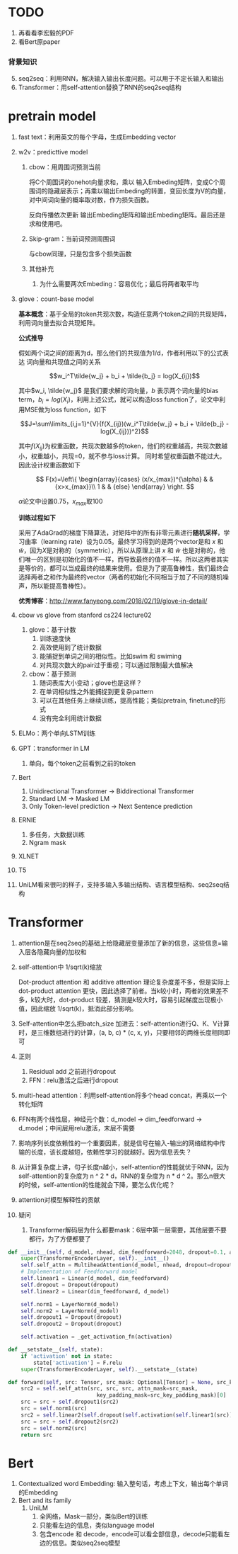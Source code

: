 # TODO

1. 再看看李宏毅的PDF
2. 看Bert原paper



### 背景知识

5. seq2seq：利用RNN，解决输入输出长度问题。可以用于不定长输入和输出
6. Transformer：用self-attention替换了RNN的seq2seq结构

# pretrain model

1. fast text：利用英文的每个字母，生成Embedding vector

2. w2v：predicttive model

   1. cbow：用周围词预测当前

      将C个周围词的onehot向量求和，乘以 输入Embeding矩阵，变成C个周围词的隐藏层表示；再乘以输出Embeding的转置，变回长度为V的向量，对中间词向量的概率取对数，作为损失函数。 

      反向传播依次更新 输出Embeding矩阵和输出Embeding矩阵。最后还是求和使用吧。

   2. Skip-gram：当前词预测周围词

      与cbow同理，只是包含多个损失函数

   3. 其他补充

      1. 为什么需要两次Embeding：容易优化；最后将两者取平均

3. glove：count-base model

   **基本概念**：基于全局的token共现次数，构造任意两个token之间的共现矩阵，利用词向量去拟合共现矩阵。

   **公式推导**

   假如两个词之间的距离为d，那么他们的共现值为1/d，作者利用以下的公式表达 词向量和共现值之间的关系

   $$w_i^T\tilde{w_j} + b_i + \tilde{b_j} = log(X_{ij})$$

   其中$w_i, \tilde{w_j}$ 是我们要求解的词向量，$b$ 表示两个词向量的bias term，$b_i=log(X_i)$，利用上述公式，就可以构造loss function了，论文中利用MSE做为loss function，如下

   $$J=\sum\limits_{i,j=1}^{V}{f(X_{ij})(w_i^T\tilde{w_j} + b_i + \tilde{b_j} - log(X_{ij}))^2}$$

   其中$f(X_{ij})$为权重函数，共现次数越多的token，他们的权重越高，共现次数越小，权重越小，共现=0，就不参与loss计算。 同时希望权重函数不能过大。因此设计权重函数如下

   $$ F(x)=\left\{
   \begin{array}{cases}
   (x/x_{max})^{\alpha}       &      & {x>x_{max}}\\
   1     &      & {else}
   \end{array} \right. $$

   $\alpha$论文中设置0.75，$x_{max}$取100

   **训练过程如下**

   采用了AdaGrad的梯度下降算法，对矩阵中的所有非零元素进行**随机采样**，学习曲率（learning rate）设为0.05。最终学习得到的是两个vector是和 ${x}$ 和 ${\tilde{w}}$，因为${X}$是对称的（symmetric），所以从原理上讲 ${x}$ 和 ${\tilde{w}}$ 也是对称的，他们唯一的区别是初始化的值不一样，而导致最终的值不一样。所以这两者其实是等价的，都可以当成最终的结果来使用。但是为了提高鲁棒性，我们最终会选择两者之和作为最终的vector（两者的初始化不同相当于加了不同的随机噪声，所以能提高鲁棒性）。

   **优秀博客**：http://www.fanyeong.com/2018/02/19/glove-in-detail/

4. cbow vs glove from stanford cs224 lecture02

   1. glove：基于计数
      1. 训练速度快
      2. 高效使用到了统计数据
      3. 能捕捉到单词之间的相似性。比如swim 和 swiming
      4. 对共现次数大的pair过于重视；可以通过限制最大值解决
   2. cbow：基于预测
      1. 随词表库大小变动；glove也是这样？
      2. 在单词相似性之外能捕捉到更复杂pattern
      3. 可以在其他任务上继续训练，提高性能；类似pretrain, finetune的形式
      4. 没有完全利用统计数据

5. ELMo：两个单向LSTM训练

6. GPT：transformer in LM

   1. 单向，每个token之前看到之前的token

7. Bert

   1. Unidirectional Transformer -> Biddirectional Transformer
   2. Standard LM -> Masked LM
   3. Only Token-level prediction -> Next Sentence prediction

8. ERNIE

   1. 多任务，大数据训练
   2. Ngram mask

9. XLNET

10. T5

11. UniLM看来很叼的样子，支持多输入多输出结构、语言模型结构、seq2seq结构



# Transformer

1. attention是在seq2seq的基础上给隐藏层变量添加了新的信息，这些信息=输入层各隐藏向量的加权和

2. self-attention中 1/sqrt(k)缩放

   Dot-product attention 和 additive attention 理论复杂度差不多，但是实际上dot-product attention 更快，因此选择了前者。当k较小时，两者的效果差不多，k较大时，dot-product 较差，猜测是k较大时，容易引起梯度出现极小值，因此缩放 1/sqrt(k)，抵消此部分影响。

3. Self-attention中怎么把batch_size 加进去：self-attention进行Q、K、V计算时，是三维数组进行的计算，(a, b, c) * (c, x, y)，只要相邻的两维长度相同即可

4. 正则

   1. Residual add 之前进行dropout
   2. FFN：relu激活之后进行dropout

5. multi-head attention：利用self-attention将多个head concat，再乘以一个转化矩阵

6. FFN有两个线性层，神经元个数：d_model -> dim_feedforward -> d_model；中间层用relu激活，末层不需要

7. 影响序列长度依赖性的一个重要因素，就是信号在输入-输出的网络结构中传输的长度，该长度越短，依赖性学习的就越好。因为信息丢失？

8. 从计算复杂度上讲，句子长度n越小，self-attention的性能就优于RNN，因为self-attention的复杂度为 n ^ 2 * d，RNN的复杂度为 n * d ^ 2。那么n很大的时候，self-attention的性能就会下降，要怎么优化呢？

9. attention对模型解释性的贡献

10. 疑问

    1. Transformer解码层为什么都要mask：6层中第一层需要，其他层要不要都行，为了方便都要了

```python
def __init__(self, d_model, nhead, dim_feedforward=2048, dropout=0.1, activation="relu"):
    super(TransformerEncoderLayer, self).__init__()
    self.self_attn = MultiheadAttention(d_model, nhead, dropout=dropout)
    # Implementation of Feedforward model
    self.linear1 = Linear(d_model, dim_feedforward)
    self.dropout = Dropout(dropout)
    self.linear2 = Linear(dim_feedforward, d_model)

    self.norm1 = LayerNorm(d_model)
    self.norm2 = LayerNorm(d_model)
    self.dropout1 = Dropout(dropout)
    self.dropout2 = Dropout(dropout)

    self.activation = _get_activation_fn(activation)

def __setstate__(self, state):
    if 'activation' not in state:
        state['activation'] = F.relu
    super(TransformerEncoderLayer, self).__setstate__(state)

def forward(self, src: Tensor, src_mask: Optional[Tensor] = None, src_key_padding_mask: Optional[Tensor] = None) -> Tensor:
    src2 = self.self_attn(src, src, src, attn_mask=src_mask,
                            key_padding_mask=src_key_padding_mask)[0]
    src = src + self.dropout1(src2)
    src = self.norm1(src)
    src2 = self.linear2(self.dropout(self.activation(self.linear1(src))))
    src = src + self.dropout2(src2)
    src = self.norm2(src)
    return src
```



# Bert

1. Contextualized word Embedding: 输入整句话，考虑上下文，输出每个单词的Embedding
2. Bert and its family
   1. UniLM
      1. 全网络，Mask一部分，类似Bert的训练
      2. 只能看左边的信息，类似language model
      3. 包含encode 和 decode，encode可以看全部信息，decode只能看左边的信息。类似seq2seq模型




